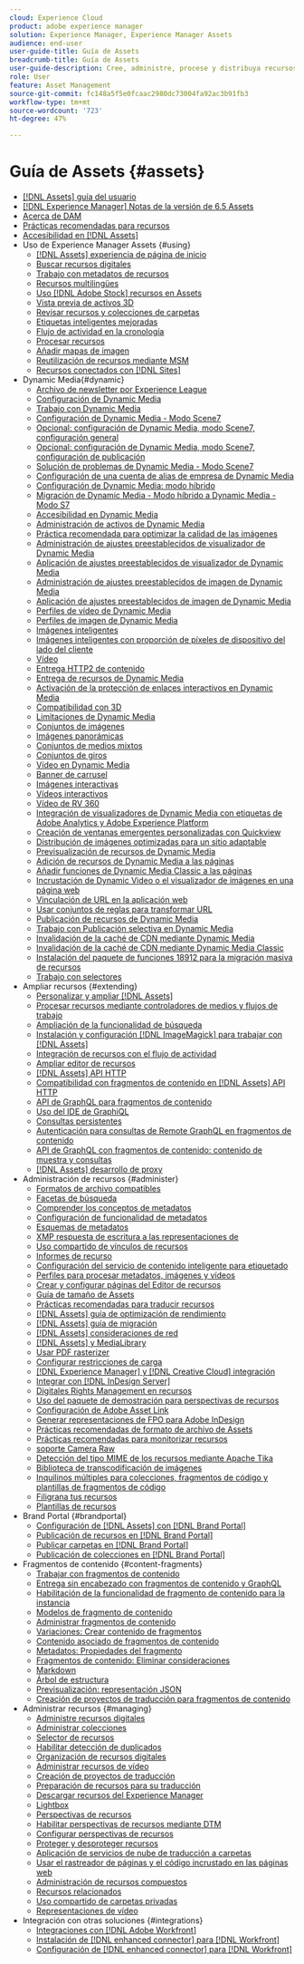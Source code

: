 ```yaml
---
cloud: Experience Cloud
product: adobe experience manager
solution: Experience Manager, Experience Manager Assets
audience: end-user
user-guide-title: Guía de Assets
breadcrumb-title: Guía de Assets
user-guide-description: Cree, administre, procese y distribuya recursos digitales.
role: User
feature: Asset Management
source-git-commit: fc148a5f5e0fcaac2980dc73004fa92ac3b91fb3
workflow-type: tm+mt
source-wordcount: '723'
ht-degree: 47%

---
```



# Guía de Assets {#assets}

+ [[!DNL Assets] guía del usuario](home.md)
+ [[!DNL Experience Manager] Notas de la versión de 6.5 Assets](https://experienceleague.adobe.com/docs/experience-manager-65/release-notes/assets.html)
+ [Acerca de DAM](assets.md)
+ [Prácticas recomendadas para recursos](best-practices-for-assets.md)
+ [Accesibilidad en [!DNL Assets]](accessibility.md)
+ Uso de Experience Manager Assets {#using}
   + [[!DNL Assets] experiencia de página de inicio](assets-home-page.md)
   + [Buscar recursos digitales](search-assets.md)
   + [Trabajo con metadatos de recursos](metadata.md)
   + [Recursos multilingües](multilingual-assets.md)
   + [Uso [!DNL Adobe Stock] recursos en Assets](aem-assets-adobe-stock.md)
   + [Vista previa de activos 3D](previewing-3d-assets.md)
   + [Revisar recursos y colecciones de carpetas](bulk-approval.md)
   + [Etiquetas inteligentes mejoradas](enhanced-smart-tags.md)
   + [Flujo de actividad en la cronología](activity-stream.md)
   + [Procesar recursos](assets-workflow.md)
   + [Añadir mapas de imagen](image-maps.md)
   + [Reutilización de recursos mediante MSM](reuse-assets-using-msm.md)
   + [Recursos conectados con [!DNL Sites]](use-assets-across-connected-assets-instances.md)
+ Dynamic Media{#dynamic}
   + [Archivo de newsletter por Experience League](dynamic-media-newsletter.md)
   + [Configuración de Dynamic Media](administering-dynamic-media.md)
   + [Trabajo con Dynamic Media](dynamic-media.md)
   + [Configuración de Dynamic Media - Modo Scene7](config-dms7.md)
   + [Opcional: configuración de Dynamic Media, modo Scene7, configuración general](dm-general-settings.md)
   + [Opcional: configuración de Dynamic Media, modo Scene7, configuración de publicación](dm-publish-settings.md)
   + [Solución de problemas de Dynamic Media - Modo Scene7](troubleshoot-dms7.md)
   + [Configuración de una cuenta de alias de empresa de Dynamic Media](dm-alias-account.md)
   + [Configuración de Dynamic Media: modo híbrido](config-dynamic.md)
   + [Migración de Dynamic Media - Modo híbrido a Dynamic Media - Modo S7](migrate-from-hybrid-to-dms7.md)
   + [Accesibilidad en Dynamic Media](accessibility-dm.md)
   + [Administración de activos de Dynamic Media](managing-assets.md)
   + [Práctica recomendada para optimizar la calidad de las imágenes](best-practices-for-optimizing-the-quality-of-your-images.md)
   + [Administración de ajustes preestablecidos de visualizador de Dynamic Media](managing-viewer-presets.md)
   + [Aplicación de ajustes preestablecidos de visualizador de Dynamic Media](viewer-presets.md)
   + [Administración de ajustes preestablecidos de imagen de Dynamic Media](managing-image-presets.md)
   + [Aplicación de ajustes preestablecidos de imagen de Dynamic Media](image-presets.md)
   + [Perfiles de vídeo de Dynamic Media](video-profiles.md)
   + [Perfiles de imagen de Dynamic Media](image-profiles.md)
   + [Imágenes inteligentes](imaging-faq.md)
   + [Imágenes inteligentes con proporción de píxeles de dispositivo del lado del cliente](client-side-dpr.md)
   + [Vídeo](s7-video.md)
   + [Entrega HTTP2 de contenido](http2.md)
   + [Entrega de recursos de Dynamic Media](delivering-dynamic-media-assets.md)
   + [Activación de la protección de enlaces interactivos en Dynamic Media](hotlink-protection.md)
   + [Compatibilidad con 3D](/help/assets/assets-3d.md)
   + [Limitaciones de Dynamic Media](limitations.md)
   + [Conjuntos de imágenes](image-sets.md)
   + [Imágenes panorámicas](panoramic-images.md)
   + [Conjuntos de medios mixtos](mixed-media-sets.md)
   + [Conjuntos de giros](spin-sets.md)
   + [Vídeo en Dynamic Media](video.md)
   + [Banner de carrusel](carousel-banners.md)
   + [Imágenes interactivas](interactive-images.md)
   + [Vídeos interactivos](interactive-videos.md)
   + [Vídeo de RV 360](/help/assets/360-video.md)
   + [Integración de visualizadores de Dynamic Media con etiquetas de Adobe Analytics y Adobe Experience Platform](/help/assets/tags.md)
   + [Creación de ventanas emergentes personalizadas con Quickview](custom-pop-ups.md)
   + [Distribución de imágenes optimizadas para un sitio adaptable](responsive-site.md)
   + [Previsualización de recursos de Dynamic Media](previewing-assets.md)
   + [Adición de recursos de Dynamic Media a las páginas](adding-dynamic-media-assets-to-pages.md)
   + [Añadir funciones de Dynamic Media Classic a las páginas](scene7.md)
   + [Incrustación de Dynamic Video o el visualizador de imágenes en una página web](embed-code.md)
   + [Vinculación de URL en la aplicación web](linking-urls-to-yourwebapplication.md)
   + [Usar conjuntos de reglas para transformar URL](using-rulesets-to-transform-urls.md)
   + [Publicación de recursos de Dynamic Media](publishing-dynamicmedia-assets.md)
   + [Trabajo con Publicación selectiva en Dynamic Media](selective-publishing.md)
   + [Invalidación de la caché de CDN mediante Dynamic Media](invalidate-cdn-cache-dynamic-media.md)
   + [Invalidación de la caché de CDN mediante Dynamic Media Classic](invalidate-cdn-cache-dm-classic.md)
   + [Instalación del paquete de funciones 18912 para la migración masiva de recursos](bulk-ingest-migrate.md)
   + [Trabajo con selectores](working-with-selectors.md)
+ Ampliar recursos {#extending}
   + [Personalizar y ampliar [!DNL Assets]](extending-assets.md)
   + [Procesar recursos mediante controladores de medios y flujos de trabajo](media-handlers.md)
   + [Ampliación de la funcionalidad de búsqueda](searchx.md)
   + [Instalación y configuración [!DNL ImageMagick] para trabajar con [!DNL Assets]](best-practices-for-imagemagick.md)
   + [Integración de recursos con el flujo de actividad](extending-activity-stream.md)
   + [Ampliar editor de recursos](asseteditorx.md)
   + [[!DNL Assets] API HTTP](mac-api-assets.md)
   + [Compatibilidad con fragmentos de contenido en [!DNL Assets] API HTTP](assets-api-content-fragments.md)
   + [API de GraphQL para fragmentos de contenido](https://experienceleague.adobe.com/docs/experience-manager-65/developing/headless/delivery-api/graphql-api-content-fragments.html)
   + [Uso del IDE de GraphiQL](https://experienceleague.adobe.com/docs/experience-manager-65/developing/headless/delivery-api/graphiql-ide.html)
   + [Consultas persistentes](https://experienceleague.adobe.com/docs/experience-manager-65/developing/headless/delivery-api/persisted-queries.html)
   + [Autenticación para consultas de Remote GraphQL en fragmentos de contenido](https://experienceleague.adobe.com/docs/experience-manager-65/developing/headless/delivery-api/graphql-authentication-content-fragments.html)
   + [API de GraphQL con fragmentos de contenido: contenido de muestra y consultas](https://experienceleague.adobe.com/docs/experience-manager-65/developing/headless/delivery-api/content-fragments-graphql-samples.html)
   + [[!DNL Assets] desarrollo de proxy](proxy.md)
+ Administración de recursos {#administer}
   + [Formatos de archivo compatibles](assets-formats.md)
   + [Facetas de búsqueda](search-facets.md)
   + [Comprender los conceptos de metadatos](metadata-concepts.md)
   + [Configuración de funcionalidad de metadatos](metadata-config.md)
   + [Esquemas de metadatos](metadata-schemas.md)
   + [XMP respuesta de escritura a las representaciones de](xmp-writeback.md)
   + [Uso compartido de vínculos de recursos](link-sharing.md)
   + [Informes de recurso](asset-reports.md)
   + [Configuración del servicio de contenido inteligente para etiquetado](config-smart-tagging.md)
   + [Perfiles para procesar metadatos, imágenes y vídeos](processing-profiles.md)
   + [Crear y configurar páginas del Editor de recursos](assets-finder-editor.md)
   + [Guía de tamaño de Assets](assets-sizing-guide.md)
   + [Prácticas recomendadas para traducir recursos](best-practices-for-translating-assets-efficiently.md)
   + [[!DNL Assets] guía de optimización de rendimiento](performance-tuning-guidelines.md)
   + [[!DNL Assets] guía de migración](assets-migration-guide.md)
   + [[!DNL Assets] consideraciones de red](assets-network-considerations.md)
   + [[!DNL Assets] y MediaLibrary](medialibrary.md)
   + [Usar PDF rasterizer](aem-pdf-rasterizer.md)
   + [Configurar restricciones de carga](configuring-asset-upload-restrictions.md)
   + [[!DNL Experience Manager] y [!DNL Creative Cloud] integración](aem-cc-integration-best-practices.md)
   + [Integrar con [!DNL InDesign Server]](indesign.md)
   + [Digitales Rights Management en recursos](drm.md)
   + [Uso del paquete de demostración para perspectivas de recursos](use-demo-package-for-asset-insights.md)
   + [Configuración de Adobe Asset Link](configure-asset-link.md)
   + [Generar representaciones de FPO para Adobe InDesign](configure-fpo-renditions.md)
   + [Prácticas recomendadas de formato de archivo de Assets](assets-file-format-best-practices.md)
   + [Prácticas recomendadas para monitorizar recursos](assets-monitoring-best-practices.md)
   + [soporte Camera Raw](camera-raw.md)
   + [Detección del tipo MIME de los recursos mediante Apache Tika](detect-asset-mime-type-with-tika.md)
   + [Biblioteca de transcodificación de imágenes](imaging-transcoding-library.md)
   + [Inquilinos múltiples para colecciones, fragmentos de código y plantillas de fragmentos de código](multi-tenancy.md)
   + [Filigrana tus recursos](watermarking.md)
   + [Plantillas de recursos](asset-templates.md)
+ Brand Portal {#brandportal}
   + [Configuración de [!DNL Assets] con [!DNL Brand Portal]](configure-aem-assets-with-brand-portal.md)
   + [Publicación de recursos en  [!DNL Brand Portal]](brand-portal-publish-assets.md)
   + [Publicar carpetas en [!DNL Brand Portal]](brand-portal-publish-folder.md)
   + [Publicación de colecciones en [!DNL Brand Portal]](brand-portal-publish-collection.md)
+ Fragmentos de contenido {#content-fragments}
   + [Trabajar con fragmentos de contenido](content-fragments/content-fragments.md)
   + [Entrega sin encabezado con fragmentos de contenido y GraphQL](content-fragments/content-fragments-graphql.md)
   + [Habilitación de la funcionalidad de fragmento de contenido para la instancia](content-fragments/content-fragments-configuration-browser.md)
   + [Modelos de fragmento de contenido](content-fragments/content-fragments-models.md)
   + [Administrar fragmentos de contenido](content-fragments/content-fragments-managing.md)
   + [Variaciones: Crear contenido de fragmentos](content-fragments/content-fragments-variations.md)
   + [Contenido asociado de fragmentos de contenido](content-fragments/content-fragments-assoc-content.md)
   + [Metadatos: Propiedades del fragmento](content-fragments/content-fragments-metadata.md)
   + [Fragmentos de contenido: Eliminar consideraciones](content-fragments/content-fragments-delete.md)
   + [Markdown](content-fragments/content-fragments-markdown.md)
   + [Árbol de estructura](/help/assets/content-fragments/content-fragments-structure-tree.md)
   + [Previsualización: representación JSON](/help/assets/content-fragments/content-fragments-json-preview.md)
   + [Creación de proyectos de traducción para fragmentos de contenido](creating-translation-projects-for-content-fragments.md)
+ Administrar recursos {#managing}
   + [Administre recursos digitales](manage-assets.md)
   + [Administrar colecciones](manage-collections.md)
   + [Selector de recursos](asset-selector.md)
   + [Habilitar detección de duplicados](duplicate-detection.md)
   + [Organización de recursos digitales](organize-assets.md)
   + [Administrar recursos de vídeo](managing-video-assets.md)
   + [Creación de proyectos de traducción](translation-projects.md)
   + [Preparación de recursos para su traducción](preparing-assets-for-translation.md)
   + [Descargar recursos del Experience Manager](download-assets-from-aem.md)
   + [Lightbox](light-box.md)
   + [Perspectivas de recursos](asset-insights.md)
   + [Habilitar perspectivas de recursos mediante DTM](use-dtm-for-asset-insights.md)
   + [Configurar perspectivas de recursos](configure-asset-insights.md)
   + [Proteger y desproteger recursos](check-out-and-submit-assets.md)
   + [Aplicación de servicios de nube de traducción a carpetas](transition-cloud-services.md)
   + [Usar el rastreador de páginas y el código incrustado en las páginas web](use-page-tracker.md)
   + [Administración de recursos compuestos](managing-linked-subassets.md)
   + [Recursos relacionados](related-assets.md)
   + [Uso compartido de carpetas privadas](private-folder.md)
   + [Representaciones de vídeo](video-renditions.md)
+ Integración con otras soluciones {#integrations}
   + [Integraciones con  [!DNL Adobe Workfront]](workfront-integrations.md)
   + [Instalación de [!DNL enhanced connector] para [!DNL Workfront]](workfront-connector-install.md)
   + [Configuración de [!DNL enhanced connector] para [!DNL Workfront]](workfront-connector-configure.md)
